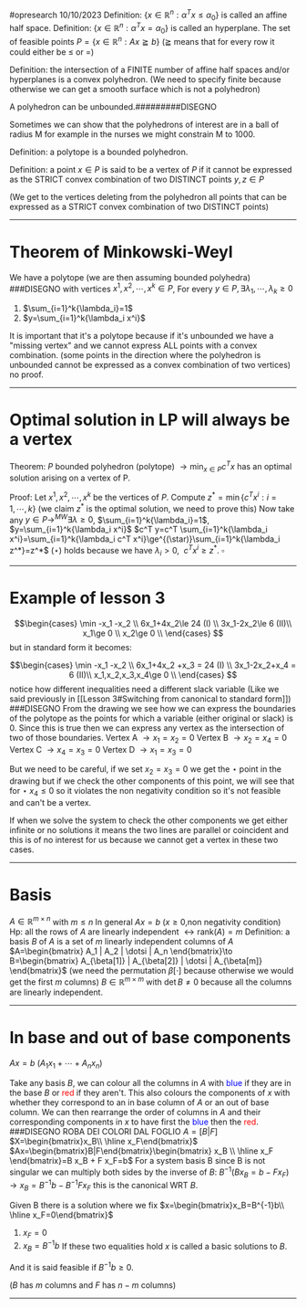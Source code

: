 #opresearch 
10/10/2023
Definition: $\{ x\in\mathbb{R}^n:\alpha^Tx\le\alpha_0 \}$ is called an affine half space.
Definition: $\{ x\in\mathbb{R}^n:\alpha^Tx=\alpha_0 \}$ is called an hyperplane.
The set of feasible points $P=\{x\in\mathbb{R}^n:Ax\geqq b\}$ 
($\geqq$ means that for every row it could either be $\le$ or $=$)

Definition: the intersection of a FINITE number of affine half spaces and/or hyperplanes is a convex polyhedron. 
(We need to specify finite because otherwise we can get a smooth surface which is not a polyhedron)

A polyhedron can be unbounded.#########DISEGNO

Sometimes we can show that the polyhedrons of interest are in a ball of radius M for example in the nurses we might constrain M to 1000.

Definition: a polytope is a bounded polyhedron.

Definition: a point $x\in P$ is said to be a vertex of $P$ if it cannot be expressed as the STRICT convex combination of two DISTINCT points $y,z \in P$

(We get to the vertices deleting from the polyhedron all points that can be expressed as a STRICT convex combination of two DISTINCT points)

---

# Theorem of Minkowski-Weyl

We have a polytope (we are then assuming bounded polyhedra) ###DISEGNO with vertices $x^1,x^2,\dotsi,x^k \in P$, For every $y \in P, \exists \lambda_1,\dotsi,\lambda_k \ge 0$
1. $\sum_{i=1}^k{\lambda_i}=1$
2. $y=\sum_{i=1}^k{\lambda_i x^i}$

It is important that it's a polytope because if it's unbounded we have a "missing vertex" and we cannot express ALL points with a convex combination.
(some points in the direction where the polyhedron is unbounded cannot be expressed as a convex combination of two vertices)
no proof.

---
# Optimal solution in LP will always be a vertex
Theorem: $P$ bounded polyhedron (polytope) $\to \min_{x\in P}{c^T x}$ has an optimal solution arising on a vertex of P.

Proof: Let $x^1,x^2,\dotsi,x^k$ be the vertices of $P$.
Compute $z^* = \min\{c^T x^i :i=1,\dotsi,k\}$
(we claim $z^*$ is the optimal solution, we need to prove this)
Now take any $y\in P \to^{MW} \exists\lambda\ge0$, $\sum_{i=1}^k{\lambda_i}=1$, $y=\sum_{i=1}^k{\lambda_i x^i}$
$c^T y=c^T \sum_{i=1}^k{\lambda_i x^i}=\sum_{i=1}^k{\lambda_i c^T x^i}\ge^{(\star)}\sum_{i=1}^k{\lambda_i z^*}=z^*$
$(\star)$ holds because we have $\lambda_i>0,\ \  c^T x^i \ge z^*$. $\square$

---
# Example of lesson 3
$$\begin{cases}
\min -x_1 -x_2 \\
6x_1+4x_2\le 24 (I) \\
3x_1-2x_2\le 6 (II)\\  
x_1\ge 0 \\
x_2\ge 0 \\
\end{cases}
$$
but in standard form it becomes: 

$$\begin{cases}
\min -x_1 -x_2 \\
6x_1+4x_2 +x_3 = 24 (I) \\
3x_1-2x_2+x_4 = 6 (II)\\  
x_1,x_2,x_3,x_4\ge 0 \\
\end{cases}
$$
notice how different inequalities need a different slack variable (Like we said previously in [[Lesson 3#Switching from canonical to standard form]])
###DISEGNO
From the drawing we see how we can express the boundaries of the polytope as the points for which a variable (either original or slack) is 0.
Since this is true then we can express any vertex  as the intersection of two of those boundaries.
Vertex A $\to x_1=x_2=0$
Vertex B $\to x_2=x_4=0$
Vertex C $\to x_4=x_3=0$
Vertex D $\to x_1=x_3=0$

But we need to be careful, if we set $x_2=x_3=0$ we get the $\star$ point in the drawing but if we check the other components of this point, we will see that for $\star$ $x_4\le0$ so it violates the non negativity condition so it's not feasible and can't be a vertex.

If when we solve the system to check the other components we get either infinite or no solutions it means the two lines are parallel or coincident and this is of no interest for us because we cannot get a vertex in these two cases.

---
# Basis
$A\in \mathbb{R}^{m\times n}$ with $m\le n$
In general $Ax=b$ ($x\ge0$,non negativity condition)  
Hp: all the rows of $A$ are linearly independent $\leftrightarrow \text{rank}(A)=m$
Definition: a basis $B$ of $A$ is a set of $m$ linearly independent columns of $A$
$A=\begin{bmatrix} A_1 | A_2 | \dotsi | A_n \end{bmatrix}\to B=\begin{bmatrix} A_{\beta[1]} | A_{\beta[2]} | \dotsi | A_{\beta[m]} \end{bmatrix}$ 
(we need the permutation $\beta[\cdot]$  because otherwise we would get the first $m$ columns)
$B\in \mathbb{R}^{m\times m}$ with $\det{B}\ne0$ because all the columns are linearly independent.

---
# In base and out of base components
$Ax=b$
($A_1 x_1+ \dotsi +A_n x_n$)

Take any basis $B$, we can colour all the columns in $A$ with <span style="color:blue"> blue </span> if they are in the base $B$ or<span style="color:red"> red</span> if they aren't.
This also colours the components of $x$ with whether they correspond to an in base column of $A$ or an out of base column. 
We can then rearrange the order of columns in $A$ and their corresponding components in $x$ to have first the<span style="color:blue"> blue </span>then the<span style="color:red"> red</span>.
###DISEGNO ROBA DEI COLORI DAL FOGLIO
$A=[B|F]$
$X=\begin{bmatrix}x_B\\ \hline x_F\end{bmatrix}$
$Ax=\begin{bmatrix}B|F\end{bmatrix}\begin{bmatrix} x_B \\ \hline  x_F \end{bmatrix}=B x_B + F x_F=b$ 
For a system basis B since B is not singular we can multiply both sides by the inverse of $B$:
$B^{-1}(B x_B  =b-F x_F)\to x_B=B^{-1}b-B^{-1}F x_F$
this is the canonical WRT $B$.


Given B there is a solution where we fix  $x=\begin{bmatrix}x_B=B^{-1}b\\ \hline x_F=0\end{bmatrix}$
1. $x_F=0$
2. $x_B= B^{-1}b$
If these two equalities hold $x$ is called a basic solutions to $B$.

And it is said feasible if $B^{-1}b\ge0$.

($B$ has $m$ columns and $F$ has $n-m$ columns)


---
